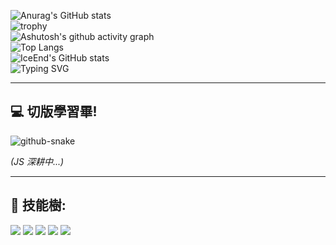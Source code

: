 ![Anurag's GitHub stats](https://github-readme-stats.vercel.app/api?username=EricChung1024)  
![trophy](https://github-profile-trophy.vercel.app/?username=EricChung1024)  
![Ashutosh's github activity graph](https://github-readme-activity-graph.vercel.app/graph?username=EricChung1024)  
![Top Langs](https://github-readme-stats.vercel.app/api/top-langs/?username=EricChung1024)  
![IceEnd's GitHub stats](https://github-immortality.vercel.app/api?username=EricChung1024)  
![Typing SVG](https://readme-typing-svg.demolab.com/?lines=意志會帶你突破重圍!!!!!)  

---

## 💻 切版學習畢!
<picture>
  <source media="(prefers-color-scheme: light)" srcset="https://github.com/EricChung1024/growth/blob/main/.github/github-snake.svg" />
  <source media="(prefers-color-scheme: dark)" srcset="https://github.com/EricChung1024/growth/blob/main/.github/github-snake.svg" />
  <img alt="github-snake" src="https://github.com/EricChung1024/growth/blob/main/.github/github-snake.svg" />
</picture>  

*(JS 深耕中...)*

---

## 🌳 技能樹:
<img src="https://img.shields.io/badge/-HTML5-E34F26?style=flat-square&logo=html5&logoColor=white" />  
<img src="https://img.shields.io/badge/-CSS3-1572B6?style=flat-square&logo=css3&logoColor=white" />  
<img src="https://img.shields.io/badge/-JavaScript-F7DF1E?style=flat-square&logo=javascript&logoColor=black" />  
<img src="https://img.shields.io/badge/-Python-3776AB?style=flat-square&logo=python&logoColor=white" />  
<img src="https://img.shields.io/badge/-Vue.js-4FC08D?style=flat-square&logo=vue.js&logoColor=white" />  
